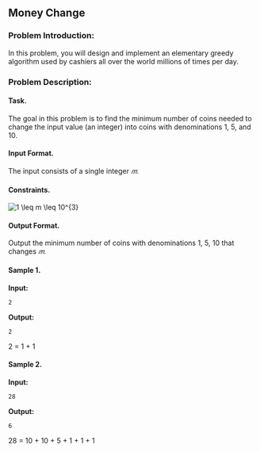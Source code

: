 ## Money Change

### Problem Introduction:

In this problem, you will design and implement an elementary greedy algorithm
used by cashiers all over the world millions of times per day.

### Problem Description:

#### Task.
The goal in this problem is to find the minimum number of coins needed to change the input value
(an integer) into coins with denominations 1, 5, and 10.

#### Input Format.
The input consists of a single integer *𝑚*.

#### Constraints.
<img src="https://latex.codecogs.com/svg.image?1&space;\leq&space;m&space;\leq&space;10^{3}" title="1 \leq m \leq 10^{3}" />

#### Output Format.
Output the minimum number of coins with denominations 1, 5, 10 that changes *𝑚*.

#### Sample 1.

**Input:**

```commandline
2
```

**Output:**

```commandline
2
```

2 = 1 + 1

#### Sample 2.

**Input:**

```commandline
28
```

**Output:**

```commandline
6
```

28 = 10 + 10 + 5 + 1 + 1 + 1
